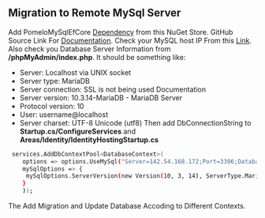 ## Migration to Remote MySql Server

Add PomeloMySqlEfCore [Dependency](https://www.nuget.org/packages/Pomelo.EntityFrameworkCore.MySql) from this NuGet Store. GitHub Source Link For [Documentation](https://www.nuget.org/packages/Pomelo.EntityFrameworkCore.MySql). Check your MySQL host IP From this [Link](https://ipinfo.info/html/ip_checker.php). Also check you Database Server Information from **/phpMyAdmin/index.php**. It should be something like:

* Server: Localhost via UNIX socket
* Server type: MariaDB
* Server connection: SSL is not being used Documentation
* Server version: 10.3.14-MariaDB - MariaDB Server
* Protocol version: 10
* User: username@localhost
* Server charset: UTF-8 Unicode (utf8)
Then add DbConnectionString to **Startup.cs/ConfigureServices** and **Areas/Identity/IdentityHostingStartup.cs**

```sh
 services.AddDbContextPool<DatabaseContext>( 
    options => options.UseMySql("Server=142.54.168.172;Port=3306;Database=dbname;User=user;Password=pass;",
    mySqlOptions => {
     mySqlOptions.ServerVersion(new Version(10, 3, 14), ServerType.MariaDb);
    }
    ));
```

The Add Migration and Update Database Accoding to Different Contexts.